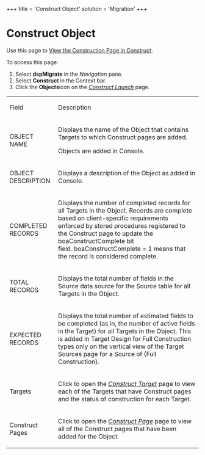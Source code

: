 +++
title = 'Construct Object'
solution = 'Migration'
+++

# Construct Object

<div class="use">

Use this page to [View the Construction Page in
Construct](../Use_Cases/View_the_Construction_page_in_Construct).

</div>

To access this page:

1.  Select **dspMigrate** in the *Navigation* pane.
2.  Select <span style="font-weight: bold;">Construct </span>in the
    Context bar.
3.  Click the <span style="font-weight: bold;">Objects</span>icon on the
    *[Construct Launch](Construct_Launch)* page.

<table>
<tbody>
<tr class="odd">
<td><p>Field</p></td>
<td><p>Description</p></td>
</tr>
<tr class="even">
<td><p>OBJECT NAME</p></td>
<td><p>Displays the name of the Object that contains Targets to which Construct pages are added.</p>
<p>Objects are added in Console.</p></td>
</tr>
<tr class="odd">
<td><p>OBJECT DESCRIPTION</p></td>
<td><p>Displays a description of the Object as added in Console.</p></td>
</tr>
<tr class="even">
<td><p>COMPLETED RECORDS</p></td>
<td><p>Displays the number of completed records for all Targets in the Object. Records are complete based on client-specific requirements enforced by stored procedures registered to the Construct page to update the boaConstructComplete bit field. boaConstructComplete = 1 means that the record is considered complete.</p></td>
</tr>
<tr class="odd">
<td><p>TOTAL RECORDS</p></td>
<td><p>Displays the total number of fields in the Source data source for the Source table for all Targets in the Object.</p></td>
</tr>
<tr class="even">
<td><p>EXPECTED RECORDS</p></td>
<td><p>Displays the total number of estimated fields to be completed (as in, the number of active fields in the Target) for all Targets in the Object. This is added in Target Design for Full Construction types only on the vertical view of the Target Sources page for a Source of {Full Construction}.</p></td>
</tr>
<tr class="odd">
<td><p>Targets</p></td>
<td><p>Click to open the <em><a href="Construct_Target">Construct Target</a></em> page to view each of the Targets that have Construct pages and the status of construction for each Target.</p></td>
</tr>
<tr class="even">
<td><p>Construct Pages</p></td>
<td><p>Click to open the <em><a href="Construct_Page">Construct Page</a></em> page to view all of the Construct pages that have been added for the Object.</p></td>
</tr>
</tbody>
</table>
